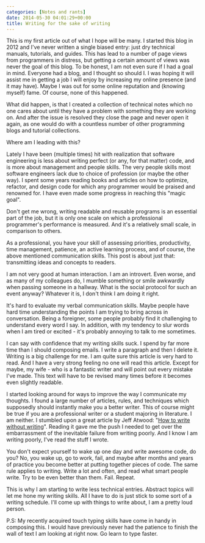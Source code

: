 ```yaml
---
categories: [Notes and rants]
date: 2014-05-30 04:01:29+00:00
title: Writing for the sake of writing
---
```


This is my first article out of what I hope will be many. I started this blog
in 2012 and I've never written a single biased entry: just dry technical
manuals, tutorials, and guides. This has lead to a number of page views from
programmers in distress, but getting a certain amount of views was never the
goal of this blog. To be honest, I am not even sure if I had a goal in mind.
Everyone had a blog, and I thought so should I. I was hoping it will assist me
in getting a job I will enjoy by increasing my online presence (and it may
have). Maybe I was out for some online reputation and (knowing myself) fame. Of
course, none of this happened.

What did happen, is that I created a collection of technical notes which no one
cares about until they have a problem with something they are working on. And
after the issue is resolved they close the page and never open it again, as one
would do with a countless number of other programming blogs and tutorial
collections.

Where am I leading with this?

Lately I have been (multiple times) hit with realization that software
engineering is less about writing perfect (or any, for that matter) code, and
is more about management and people skills. The very people skills most
software engineers lack due to choice of profession (or maybe the other way). I
spent some years reading books and articles on how to optimize, refactor, and
design code for which any programmer would be praised and renowned for. I have
even made some progress in reaching this "magic goal".

Don't get me wrong, writing readable and reusable programs is an essential part
of the job, but it is only one scale on which a professional programmer's
performance is measured. And it's a relatively small scale, in comparison to
others.

As a professional, you have your skill of assessing priorities, productivity,
time management, patience, an active learning process, and of course, the above
mentioned communication skills. This post is about just that: transmitting
ideas and concepts to readers.

I am not very good at human interaction. I am an introvert. Even worse, and as
many of my colleagues do, I mumble something or smile awkwardly when passing
someone in a hallway. What is the social protocol for such an event anyway?
Whatever it is, I don't think I am doing it right.

It's hard to evaluate my verbal communication skills. Maybe people have hard
time understanding the points I am trying to bring across in conversation.
Being a foreigner, some people probably find it challenging to understand every
word I say. In addition, with my tendency to slur words when I am tired or
excited - it's probably annoying to talk to me sometimes.

I can say with confidence that my writing skills suck. I spend by far more time
than I should composing emails. I write a paragraph and then I delete it.
Writing is a big challenge for me. I am quite sure this article is very hard to
read. And I have a very strong feeling no one will read this article. Except
for maybe, my wife - who is a fantastic writer and will point out every mistake
I've made. This text will have to be revised many times before it becomes even
slightly readable.

I started looking around for ways to improve the way I communicate my thoughts.
I found a large number of articles, rules, and techniques which supposedly
should instantly make you a better writer. This of course might be true if you
are a professional writer or a student majoring in literature. I am neither. I
stumbled upon a great article by Jeff Atwood:
"[How to write without writing][1]". Reading it gave me the push I needed to
get over the embarrassment of the inevitable failure from writing poorly. And I
know I am writing poorly, I've read the stuff I wrote.

You don't expect yourself to wake up one day and write awesome code, do you?
No, you wake up, go to work, fail, and maybe after months and years of practice
you become better at putting together pieces of code. The same rule applies to
writing. Write a lot and often, and read what smart people write. Try to be
even better than them. Fail. Repeat.

This is why I am starting to write less technical entries. Abstract topics will
let me hone my writing skills. All I have to do is just stick to some sort of a
writing schedule. I'll come up with things to write about, I am a pretty loud
person.

P.S: My recently acquired touch typing skills have come in handy in composing
this. I would have previously never had the patience to finish the wall of text
I am looking at right now. Go learn to type faster.

[1]: http://blog.codinghorror.com/how-to-write-without-writing/
